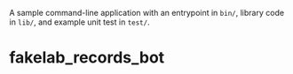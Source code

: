 A sample command-line application with an entrypoint in `bin/`, library code
in `lib/`, and example unit test in `test/`.
# fakelab_records_bot
